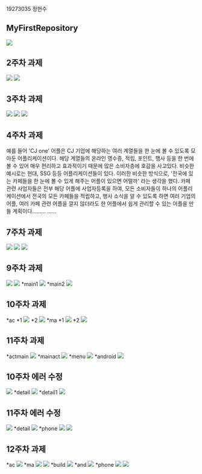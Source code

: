 19273035 정현수

## MyFirstRepository

<img width="" height="" src="./Png/coco.png"></img>

## 2주차 과제
<img width="" height="" src="./Png/jungsarah.PNG"></img>
<img width="" height="" src="./Png/phone.png.png"></img>

## 3주차 과제
<img width="" height="" src="./Png/capstone3.PNG"></img>
<img width="" height="" src="./Png/phone3.png"></img>
<img width="" height="" src="./Png/screenshot3.png"></img>

## 4주차 과제
  예를 들어 'CJ one' 어플은 CJ 기업에 해당하는 여러 계열들을 한 눈에 볼 수 있도록 모아둔 어플리케이션이다. 해당 계열들의 온라인 영수증, 적립, 포인트, 행사 등을 한 번에 볼 수 있어 매우 편리하고 효과적이기 때문에 많은 소비자층에 호감을 사고있다. 비슷한 예시로는 현대, SSG 등등 어플리케이션들이 있다. 이러한 비슷한 방식으로, '전국에 있는 카페들을 한 눈에 볼 수 있게 해주는 어플이 있으면 어떨까' 라는 생각을 했다. 카페 관련 사업자들은 전부 해당 어플에 사업자등록을 하여, 모든 소비자들이 하나의 어플리케이션에서 전국의 모든 카페들을 적립하고, 행사 소식을 알 수 있도록 하면 여러 기업의 어플, 여러 카페 관련 어플을 깔지 않더라도 한 어플에서 쉽게 관리할 수 있는 어플을 만들 계획이다......... ......

## 7주차 과제
<img width="" height="" src="./Png/1018design.PNG"></img>
<img width="" height="" src="./Png/1018design1.PNG"></img>
<img width="" height="" src="./Png/1018design2.PNG"></img>

## 9주차 과제
<img width="" height="" src="./Png/week9.png"></img>
<img width="" height="" src="./Png/1101design1.PNG"></img>
*main1
<img width="" height="" src="./Png/1101design2.PNG"></img>
*main2
<img width="" height="" src="./Png/1101design3.PNG"></img>

## 10주차 과제
*ac
*1
<img width="" height="" src="./Png/10ac1.PNG"></img>
*2
<img width="" height="" src="./Png/10ac2.PNG"></img>
*ma
*1
<img width="" height="" src="./Png/10ma1.PNG"></img>
*2
<img width="" height="" src="./Png/10ma2.PNG"></img>

## 11주차 과제
*actmain
<img width="" height="" src="./Png/11actmain.PNG"></img>
*mainact
<img width="" height="" src="./Png/11mainact.PNG"></img>
*menu
<img width="" height="" src="./Png/11menu.PNG"></img>
*android
<img width="" height="" src="./Png/11android.PNG"></img>

## 10주차 에러 수정
<img width="" height="" src="./Png/cap10re.PNG"></img>
*detail
<img width="" height="" src="./Png/cap10detail.PNG"></img>
*detail1
<img width="" height="" src="./Png/cap10datail1.PNG"></img>

## 11주차 에러 수정
<img width="" height="" src="./Png/cap11re.PNG"></img>
*detail
<img width="" height="" src="./Png/cap11detail.PNG"></img>
*phone
<img width="" height="" src="./Png/cap11phone.PNG"></img>
<img width="" height="" src="./Png/cap11phone1.PNG"></img>

## 12주차 과제
*ac
<img width="" height="" src="./Png/cap12ac.PNG"></img>
*ma
<img width="" height="" src="./Png/cap12ma1.PNG"></img>
<img width="" height="" src="./Png/cap12ma2.PNG"></img>
*build
<img width="" height="" src="./Png/cap12build.PNG"></img>
*and
<img width="" height="" src="./Png/cap12and.PNG"></img>
*phone
<img width="" height="" src="./Png/12phone1.PNG"></img>
<img width="" height="" src="./Png/12phone2.PNG"></img>

